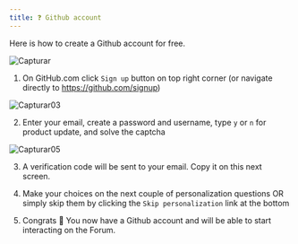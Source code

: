 ```yaml
---
title: ❓ Github account
---
```

Here is how to create a Github account for free.

![Capturar](https://github.com/Quantumland-art/community/assets/18335360/ab71b8e1-12aa-4214-8940-4d19f8989bbb)

1. On GitHub.com click `Sign up` button on top right corner (or navigate directly to https://github.com/signup)

![Capturar03](https://github.com/Quantumland-art/community/assets/18335360/d81b768c-5ee6-4cbb-8dd4-c39a6aebc925)

2. Enter your email, create a password and username, type `y` or `n` for product update, and solve the captcha

![Capturar05](https://github.com/Quantumland-art/community/assets/18335360/da272d15-3bc7-43be-9a97-c7c4e6891c99)

3. A verification code will be sent to your email. Copy it on this next screen.

4. Make your choices on the next couple of personalization questions OR simply skip them by clicking the `Skip personalization` link at the bottom

5. Congrats 🎉 You now have a Github account and will be able to start interacting on the Forum.

